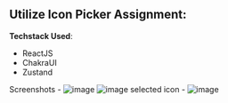 ## Utilize Icon Picker Assignment:

**Techstack Used**:
 - ReactJS
 - ChakraUI
 - Zustand

Screenshots - ![image](https://github.com/pred695/Utilize-Assignment/assets/113824146/63fe0904-48a6-410f-a02d-7ac59b3cb4c1)
 ![image](https://github.com/pred695/Utilize-Assignment/assets/113824146/1902b719-b7aa-432e-aca2-184b5e923b16)
 selected icon - ![image](https://github.com/pred695/Utilize-Assignment/assets/113824146/5cb840a8-04d4-4aea-a873-acd8a62d082c)


   


